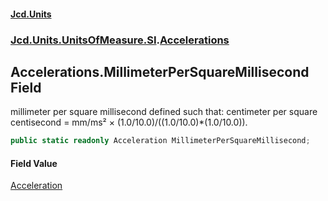 #### [Jcd.Units](index.md 'index')
### [Jcd.Units.UnitsOfMeasure.SI](Jcd.Units.UnitsOfMeasure.SI.md 'Jcd.Units.UnitsOfMeasure.SI').[Accelerations](Accelerations.md 'Jcd.Units.UnitsOfMeasure.SI.Accelerations')

## Accelerations.MillimeterPerSquareMillisecond Field

millimeter per square millisecond defined such that: centimeter per square centisecond = mm/ms² ×
(1.0/10.0)/((1.0/10.0)*(1.0/10.0)).

```csharp
public static readonly Acceleration MillimeterPerSquareMillisecond;
```

#### Field Value
[Acceleration](Acceleration.md 'Jcd.Units.UnitTypes.Acceleration')